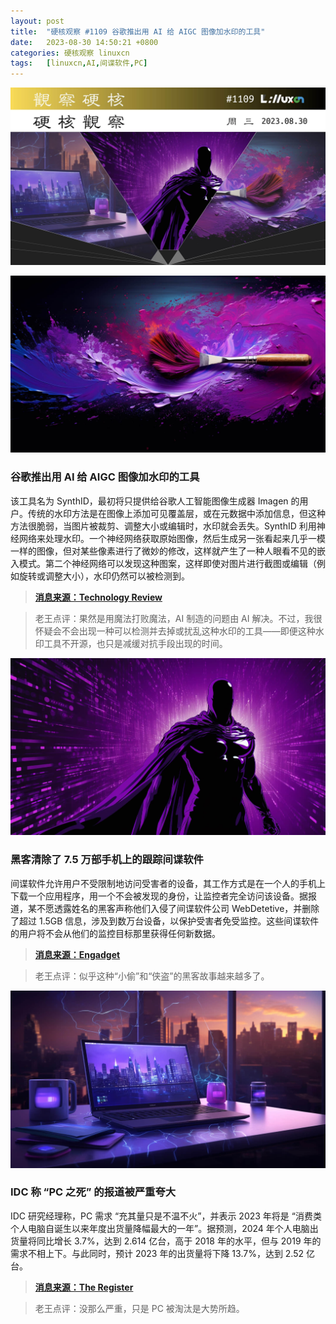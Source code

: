 ```yaml
---
layout: post
title:	"硬核观察 #1109 谷歌推出用 AI 给 AIGC 图像加水印的工具"
date:	2023-08-30 14:50:21 +0800 
categories:	硬核观察 linuxcn 
tags:	[linuxcn,AI,间谍软件,PC]
---
```



![](/Asserts/Images/album/202308/30/144921he87mgdl774k1g4k.jpg)


![](/Asserts/Images/album/202308/30/144935hhllxc11lx44497h.jpg)


### 谷歌推出用 AI 给 AIGC 图像加水印的工具


该工具名为 SynthID，最初将只提供给谷歌人工智能图像生成器 Imagen 的用户。传统的水印方法是在图像上添加可见覆盖层，或在元数据中添加信息，但这种方法很脆弱，当图片被裁剪、调整大小或编辑时，水印就会丢失。SynthID 利用神经网络来处理水印。一个神经网络获取原始图像，然后生成另一张看起来几乎一模一样的图像，但对某些像素进行了微妙的修改，这样就产生了一种人眼看不见的嵌入模式。第二个神经网络可以发现这种图案，这样即使对图片进行截图或编辑（例如旋转或调整大小），水印仍然可以被检测到。



> 
> **[消息来源：Technology Review](https://www.technologyreview.com/2023/08/29/1078620/google-deepmind-has-launched-a-watermarking-tool-for-ai-generated-images/)**
> 
> 
> 



> 
> 老王点评：果然是用魔法打败魔法，AI 制造的问题由 AI 解决。不过，我很怀疑会不会出现一种可以检测并去掉或扰乱这种水印的工具——即便这种水印工具不开源，也只是减缓对抗手段出现的时间。
> 
> 
> 


![](/Asserts/Images/album/202308/30/144949m1dff11d1mffmard.jpg)


### 黑客清除了 7.5 万部手机上的跟踪间谍软件


间谍软件允许用户不受限制地访问受害者的设备，其工作方式是在一个人的手机上下载一个应用程序，用一个不会被发现的身份，让监控者完全访问该设备。据报道，某不愿透露姓名的黑客声称他们入侵了间谍软件公司 WebDetetive，并删除了超过 1.5GB 信息，涉及到数万台设备，以保护受害者免受监控。这些间谍软件的用户将不会从他们的监控目标那里获得任何新数据。



> 
> **[消息来源：Engadget](https://www.engadget.com/benevolent-hackers-clear-stalking-spyware-from-75000-phones-141904990.html)**
> 
> 
> 



> 
> 老王点评：似乎这种“小偷”和“侠盗”的黑客故事越来越多了。
> 
> 
> 


![](/Asserts/Images/album/202308/30/145005q9ovi667ou6ui7in.jpg)


### IDC 称 “PC 之死” 的报道被严重夸大


IDC 研究经理称，PC 需求 “充其量只是不温不火”，并表示 2023 年将是 “消费类个人电脑自诞生以来年度出货量降幅最大的一年”。据预测，2024 年个人电脑出货量将同比增长 3.7%，达到 2.614 亿台，高于 2018 年的水平，但与 2019 年的需求不相上下。与此同时，预计 2023 年的出货量将下降 13.7%，达到 2.52 亿台。



> 
> **[消息来源：The Register](https://www.theregister.com/2023/08/29/pc_bounceback_idc/)**
> 
> 
> 



> 
> 老王点评：没那么严重，只是 PC 被淘汰是大势所趋。
> 
> 
>
